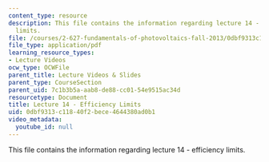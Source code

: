 ```yaml
---
content_type: resource
description: This file contains the information regarding lecture 14 - efficiency
  limits.
file: /courses/2-627-fundamentals-of-photovoltaics-fall-2013/0dbf9313c11840f2bece4644380ad0b1_MIT2_627F13_lec14.pdf
file_type: application/pdf
learning_resource_types:
- Lecture Videos
ocw_type: OCWFile
parent_title: Lecture Videos & Slides
parent_type: CourseSection
parent_uid: 7c1b3b5a-aab8-de88-cc01-54e9515ac34d
resourcetype: Document
title: Lecture 14 - Efficiency Limits
uid: 0dbf9313-c118-40f2-bece-4644380ad0b1
video_metadata:
  youtube_id: null
---
```

This file contains the information regarding lecture 14 - efficiency limits.